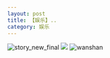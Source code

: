 ```yaml
---
layout: post
title: 【娱乐】..
category: 娱乐
---
```

![story_new_final](http://rab41f8zg.hd-bkt.clouddn.com/img/story_new_final_0322.png)
![](http://rab41f8zg.hd-bkt.clouddn.com/img/entertainment-0320-1new.png)
![wanshan](http://rab41f8zg.hd-bkt.clouddn.com/img/wanshan.png)

